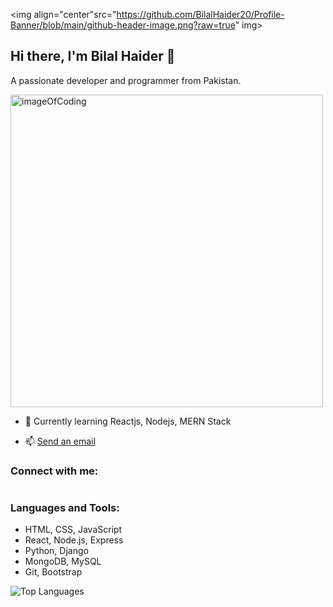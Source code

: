 
<img align="center"src="https://github.com/BilalHaider20/Profile-Banner/blob/main/github-header-image.png?raw=true" img>

  ## Hi there, I'm Bilal Haider 👋
A passionate developer and programmer from Pakistan.

  <img align="center" alt="imageOfCoding" width="500" src="https://th.bing.com/th/id/R.c0d1b11e54c2b07f7353dd160e8ba80d?rik=BH2sjO5Vy1%2fC%2fg&pid=ImgRaw&r=0">

- 🌱 Currently learning Reactjs, Nodejs, MERN Stack

- 📫 <a href="haiderbilal306@gmail.com">Send an email</a>

### Connect with me:

<a 
  href="(https://www.linkedin.com/in/thebilalhaider">
  <img src="https://img.shields.io/badge/LinkedIn-0077B5?style=for-the-badge&logo=linkedin&logoColor=white" alt="" /> 
</a>
### Languages and Tools:
- HTML, CSS, JavaScript
- React, Node.js, Express
- Python, Django
- MongoDB, MySQL
- Git, Bootstrap

![Top Languages](https://github-readme-stats.vercel.app/api/top-langs?username=bilalhaider20&show_icons=true&locale=en&layout=compact)
